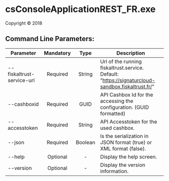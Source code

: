 # csConsoleApplicationREST_FR.exe

Copyright ©  2018

## Command Line Parameters:

| Parameter 			  	| Mandatory | Type		| Description 																						|
| --------------------------|:---------:|:---------:|---------------------------------------------------------------------------------------------------|
| --fiskaltrust-service-url	| Required  | String	| Url of the running fiskaltrust.service. Default: "https://signaturcloud-sandbox.fiskaltrust.fr/"	|
| --cashboxid				| Required	| GUID		| API Cashbox Id for the accessing the configuration. (GUID formatted)								|
| --accesstoken				| Required	| String	| API Accesstoken for the used cashbox.																|
| --json					| Required  | Boolean	| Is the serialization in JSON format (true) or XML format (false).									|
| --help					| Optional  | -			| Display the help screen.																			|
| --version					| Optional  | -			| Display the version information.																	|